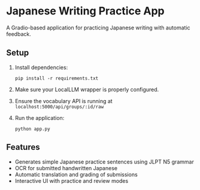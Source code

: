 # Japanese Writing Practice App

A Gradio-based application for practicing Japanese writing with automatic feedback.

## Setup

1. Install dependencies:
   ```
   pip install -r requirements.txt
   ```

2. Make sure your LocalLLM wrapper is properly configured.

3. Ensure the vocabulary API is running at `localhost:5000/api/groups/:id/raw`

4. Run the application:
   ```
   python app.py
   ```

## Features

- Generates simple Japanese practice sentences using JLPT N5 grammar
- OCR for submitted handwritten Japanese
- Automatic translation and grading of submissions
- Interactive UI with practice and review modes 